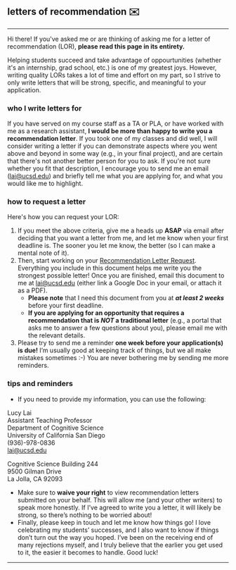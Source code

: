 ## letters of recommendation ✉️
***

Hi there! If you've asked me or are thinking of asking me for a letter of recommendation (LOR), **please read this page in its entirety.**

Helping students succeed and take advantage of oppourtunities (whether it's an internship, grad school, etc.) is one of my greatest joys. However, writing quality LORs takes a lot of time and effort on my part, so I strive to only write letters that will be strong, specific, and meaningful to your application.

### who I write letters for
If you have served on my course staff as a TA or PLA, or have worked with me as a research assistant, **I would be more than happy to write you a recommendation letter**. If you took one of my classes and did well, I will consider writing a letter if you can demonstrate aspects where you went above and beyond in some way (e.g., in your final project), and are certain that there's not another better person for you to ask. If you're not sure whether you fit that description, I encourage you to send me an email ([lai@ucsd.edu](mailto:lai@ucsd.edu)) and briefly tell me what you are applying for, and what you would like me to highlight.

### how to request a letter
Here's how you can request your LOR:

1. If you meet the above criteria, give me a heads up **ASAP** via email after deciding that you want a letter from me, and let me know when your first deadline is. The sooner you let me know, the better (so I can make a mental note of it).
2. Then, start working on your [Recommendation Letter Request](https://docs.google.com/document/d/1RBUO8wjLI1xRICTzjUuHDo1dj7VglI4wkSYNaKaDtN8/edit?usp=sharing). Everything you include in this document helps me write you the strongest possible letter! Once you are finished, email this document to me at [lai@ucsd.edu](mailto:lai@ucsd.edu) (either link a Google Doc in your email, or attach it as a PDF).
    * **Please note** that I need this document from you at _**at least 2 weeks**_ before your first deadline.
    * **If you are applying for an opportunity that requires a recommendation that is *NOT* a traditional letter** (e.g., a portal that asks me to answer a few questions about you), please email me with the relevant details.
4. Please try to send me a reminder **one week before your application(s) is due!** I’m usually good at keeping track of things, but we all make mistakes sometimes :-) You are never bothering me by sending me more reminders.

### tips and reminders
- If you need to provide my information, you can use the following:

Lucy Lai<br>
Assistant Teaching Professor <br>
Department of Cognitive Science<br>
University of California San Diego<br>
(936)-978-0836<br>
lai@ucsd.edu

Cognitive Science Building 244<br>
9500 Gilman Drive<br>
La Jolla, CA 92093<br>

- Make sure to **waive your right** to view recommendation letters submitted on your behalf. This will allow me (and your other writers) to speak more honestly. If I’ve agreed to write you a letter, it will likely be strong, so there’s nothing to be worried about!
- Finally, please keep in touch and let me know how things go! I love celebrating my students’ successes, and I also want to know if things don’t turn out the way you hoped. I’ve been on the receiving end of many rejections myself, and I truly believe that the earlier you get used to it, the easier it becomes to handle. Good luck!

***
